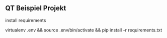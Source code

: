 ## QT Beispiel Projekt

install requirements

virtualenv .env && source .env/bin/activate && pip install -r requirements.txt
